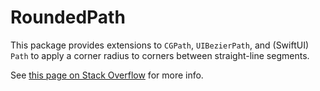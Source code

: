 # RoundedPath

This package provides extensions to `CGPath`, `UIBezierPath`, and (SwiftUI) `Path` to apply a corner radius to corners between straight-line segments.

See [this page on Stack Overflow](https://stackoverflow.com/questions/75235482/in-xcode-coregraphics-how-to-round-corners-of-a-uipath-in-android-i-can-simply/75235729#comment132762163_75235729) for more info.

